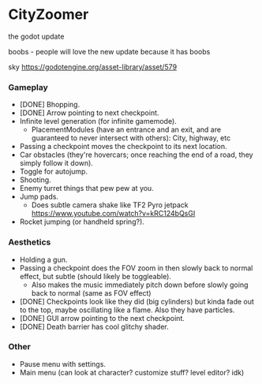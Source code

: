 # CityZoomer

the godot update

boobs - people will love the new update because it has boobs

sky https://godotengine.org/asset-library/asset/579

### Gameplay
- \[DONE] Bhopping.
- \[DONE] Arrow pointing to next checkpoint.
- Infinite level generation (for infinite gamemode).
  - PlacementModules (have an entrance and an exit, and are guaranteed to never intersect with others): City, highway, etc
- Passing a checkpoint moves the checkpoint to its next location.
- Car obstacles (they're hovercars; once reaching the end of a road, they simply follow it down).
- Toggle for autojump.
- Shooting.
- Enemy turret things that pew pew at you.
- Jump pads.
  - Does subtle camera shake like TF2 Pyro jetpack https://www.youtube.com/watch?v=kRC124bQsGI
- Rocket jumping (or handheld spring?).

### Aesthetics
- Holding a gun.
- Passing a checkpoint does the FOV zoom in then slowly back to normal effect, but subtle (should likely be toggleable).
  - Also makes the music immediately pitch down before slowly going back to normal (same as FOV effect)
- \[DONE] Checkpoints look like they did (big cylinders) but kinda fade out to the top, maybe oscillating like a flame. Also they have particles.
- \[DONE] GUI arrow pointing to the next checkpoint.
- \[DONE] Death barrier has cool glitchy shader.

### Other
- Pause menu with settings.
- Main menu (can look at character? customize stuff? level editor? idk)
